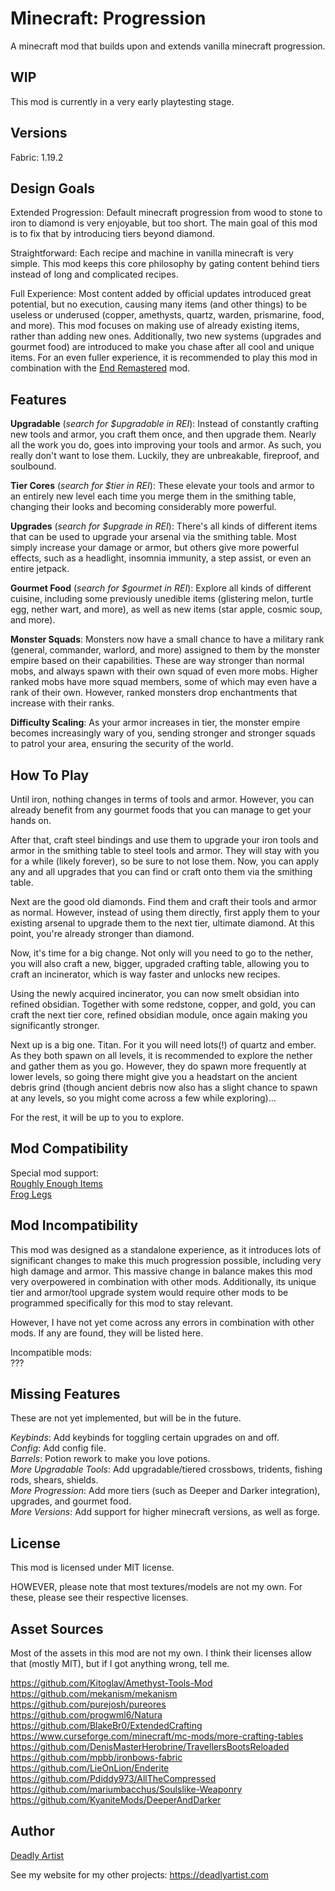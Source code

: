 # Minecraft: Progression
A minecraft mod that builds upon and extends vanilla minecraft progression.

## WIP
This mod is currently in a very early playtesting stage.

## Versions
Fabric: 1.19.2

## Design Goals
Extended Progression: Default minecraft progression from wood to stone to iron to diamond is very enjoyable, but too short. The main goal of this mod is to fix that by introducing tiers beyond diamond.

Straightforward: Each recipe and machine in vanilla minecraft is very simple. This mod keeps this core philosophy by gating content behind tiers instead of long and complicated recipes.

Full Experience: Most content added by official updates introduced great potential, but no execution, causing many items (and other things) to be useless or underused (copper, amethysts, quartz, warden, prismarine, food, and more). This mod focuses on making use of already existing items, rather than adding new ones. Additionally, two new systems (upgrades and gourmet food) are introduced to make you chase after all cool and unique items. For an even fuller experience, it is recommended to play this mod in combination with the [End Remastered](https://www.curseforge.com/minecraft/mc-mods/endremastered) mod.

## Features
**Upgradable** (*search for $upgradable in REI*): Instead of constantly crafting new tools and armor, you craft them once, and then upgrade them. Nearly all the work you do, goes into improving your tools and armor. As such, you really don't want to lose them. Luckily, they are unbreakable, fireproof, and soulbound.

**Tier Cores** (*search for $tier in REI*): These elevate your tools and armor to an entirely new level each time you merge them in the smithing table, changing their looks and becoming considerably more powerful.

**Upgrades** (*search for $upgrade in REI*): There's all kinds of different items that can be used to upgrade your arsenal via the smithing table. Most simply increase your damage or armor, but others give more powerful effects, such as a headlight, insomnia immunity, a step assist, or even an entire jetpack.

**Gourmet Food** (*search for $gourmet in REI*): Explore all kinds of different cuisine, including some previously unedible items (glistering melon, turtle egg, nether wart, and more), as well as new items (star apple, cosmic soup, and more).

**Monster Squads**: Monsters now have a small chance to have a military rank (general, commander, warlord, and more) assigned to them by the monster empire based on their capabilities. These are way stronger than normal mobs, and always spawn with their own squad of even more mobs. Higher ranked mobs have more squad members, some of which may even have a rank of their own. However, ranked monsters drop enchantments that increase with their ranks.

**Difficulty Scaling**: As your armor increases in tier, the monster empire becomes increasingly wary of you, sending stronger and stronger squads to patrol your area, ensuring the security of the world.

## How To Play
Until iron, nothing changes in terms of tools and armor. However, you can already benefit from any gourmet foods that you can manage to get your hands on.

After that, craft steel bindings and use them to upgrade your iron tools and armor in the smithing table to steel tools and armor. They will stay with you for a while (likely forever), so be sure to not lose them. Now, you can apply any and all upgrades that you can find or craft onto them via the smithing table.

Next are the good old diamonds. Find them and craft their tools and armor as normal. However, instead of using them directly, first apply them to your existing arsenal to upgrade them to the next tier, ultimate diamond. At this point, you're already stronger than diamond.

Now, it's time for a big change. Not only will you need to go to the nether, you will also craft a new, bigger, upgraded crafting table, allowing you to craft an incinerator, which is way faster and unlocks new recipes.

Using the newly acquired incinerator, you can now smelt obsidian into refined obsidian. Together with some redstone, copper, and gold, you can craft the next tier core, refined obsidian module, once again making you significantly stronger.

Next up is a big one. Titan. For it you will need lots(!) of quartz and ember. As they both spawn on all levels, it is recommended to explore the nether and gather them as you go. However, they do spawn more frequently at lower levels, so going there might give you a headstart on the ancient debris grind (though ancient debris now also has a slight chance to spawn at any levels, so you might come across a few while exploring)...

For the rest, it will be up to you to explore.

## Mod Compatibility
Special mod support:  
[Roughly Enough Items](https://www.curseforge.com/minecraft/mc-mods/roughly-enough-items)  
[Frog Legs](https://www.curseforge.com/minecraft/mc-mods/froglegs)  

## Mod Incompatibility
This mod was designed as a standalone experience, as it introduces lots of significant changes to make this much progression possible, including very high damage and armor. This massive change in balance makes this mod very overpowered in combination with other mods. Additionally, its unique tier and armor/tool upgrade system would require other mods to be programmed specifically for this mod to stay relevant.

However, I have not yet come across any errors in combination with other mods. If any are found, they will be listed here.

Incompatible mods:  
???

## Missing Features
These are not yet implemented, but will be in the future.

*Keybinds*: Add keybinds for toggling certain upgrades on and off.  
*Config*: Add config file.  
*Barrels*: Potion rework to make you love potions.  
*More Upgradable Tools*: Add upgradable/tiered crossbows, tridents, fishing rods, shears, shields.  
*More Progression*: Add more tiers (such as Deeper and Darker integration), upgrades, and gourmet food.  
*More Versions*: Add support for higher minecraft versions, as well as forge.  

## License
This mod is licensed under MIT license.

HOWEVER, please note that most textures/models are not my own. For these, please see their respective licenses.

## Asset Sources
Most of the assets in this mod are not my own. I think their licenses allow that (mostly MIT), but if I got anything wrong, tell me.

https://github.com/Kitoglav/Amethyst-Tools-Mod  
https://github.com/mekanism/mekanism  
https://github.com/purejosh/pureores  
https://github.com/progwml6/Natura  
https://github.com/BlakeBr0/ExtendedCrafting  
https://www.curseforge.com/minecraft/mc-mods/more-crafting-tables  
https://github.com/DenisMasterHerobrine/TravellersBootsReloaded  
https://github.com/mpbb/ironbows-fabric  
https://github.com/LieOnLion/Enderite  
https://github.com/Pdiddy973/AllTheCompressed  
https://github.com/mariumbacchus/Soulslike-Weaponry  
https://github.com/KyaniteMods/DeeperAndDarker  

## Author

[Deadly Artist](https://deadlyartist.com)

See my website for my other projects: https://deadlyartist.com
